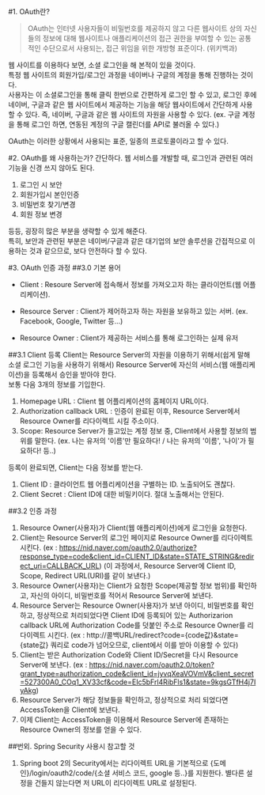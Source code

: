 #1. OAuth란?
> OAuth는 인터넷 사용자들이 비밀번호를 제공하지 않고 다른 웹사이트 상의 자신들의 정보에 대해 웹사이트나 
> 애플리케이션의 접근 권한을 부여할 수 있는 공통적인 수단으로서 사용되는, 접근 위임을 위한 개방형 표준이다. (위키백과)

웹 사이트를 이용하다 보면, 소셜 로그인을 해 본적이 있을 것이다.   
특정 웹 사이트의 회원가입/로그인 과정을 네이버나 구글의 계정을 통해 진행하는 것이다.   
사용자는 이 소셜로그인을 통해 클릭 한번으로 간편하게 로그인 할 수 있고,
로그인 후에 네이버, 구글과 같은 웹 사이트에서 제공하는 기능을 해당 웹사이트에서 간단하게 사용할 수 있다.
즉, 네이버, 구글과 같은 웹 사이트의 자원을 사용할 수 있다.
(ex. 구글 계정을 통해 로그인 하면, 연동된 계정의 구글 캘린더를 API로 불러올 수 있다.)

OAuth는 이러한 상황에서 사용되는 표준, 일종의 프로토콜이라고 할 수 있다.

#2. OAuth를 왜 사용하는가?
간단하다. 웹 서비스를 개발할 때, 로그인과 관련된 여러 기능을 신경 쓰지 않아도 된다.
1. 로그인 시 보안
2. 회원가입시 본인인증
3. 비밀번호 찾기/변경
4. 회원 정보 변경   

등등, 굉장히 많은 부분을 생략할 수 있게 해준다.   
특히, 보안과 관련된 부분은 네이버/구글과 같은 대기업의 보안 솔루션을 간접적으로 이용하는 것과 같으므로, 보다 안전하다 할 수 있다.

#3. OAuth 인증 과정
##3.0 기본 용어
- Client : Resoure Server에 접속해서 정보를 가져오고자 하는 클라이언트(웹 어플리케이션).

- Resource Server : Client가 제어하고자 하는 자원을 보유하고 있는 서버. (ex. Facebook, Google, Twitter 등...)
  
- Resource Owner : Client가 제공하는 서비스를 통해 로그인하는 실제 유저

##3.1 Client 등록
Client는 Resource Server의 자원을 이용하기 위해서(쉽게 말해 소셜 로그인 기능을 사용하기 위해서) Resource Server에 
자신의 서비스(웹 애플리케이션)을 등록해서 승인을 받아야 한다.   
보통 다음 3개의 정보를 기입한다.
1. Homepage URL : Client 웹 어플리케이션의 홈페이지 URL이다.
2. Authorization callback URL : 인증이 완료된 이후, Resource Server에서 Resource Owner를 리다이렉트 시킬 주소이다.   
3. Scope: Resource Server가 들고있는 계정 정보 중, Client에서 사용할 정보의 범위를 말한다. 
   (ex. 나는 유저의 '이름'만 필요하다! / 나는 유저의 '이름', '나이'가 필요하다! 등..)

등록이 완료되면, Client는 다음 정보를 받는다.
1. Client ID : 클라이언트 웹 어플리케이션을 구별하는 ID. 노출되어도 괜찮다.
2. Client Secret : Client ID에 대한 비밀키이다. 절대 노출해서는 안된다.


##3.2 인증 과정
1. Resource Owner(사용자)가 Client(웹 애플리케이션)에게 로그인을 요청한다.
2. Client는 Resource Server의 로그인 페이지로 Resource Owner를 리다이렉트 시킨다.
   (ex : https://nid.naver.com/oauth2.0/authorize?response_type=code&client_id=CLIENT_ID&state=STATE_STRING&redirect_uri=CALLBACK_URL)
   (이 과정에서, Resource Server에 Client ID, Scope, Redirect URL(URI)를 같이 보낸다.)
3. Resource Owner(사용자)는 Client가 요청한 Scope(제공할 정보 범위)를 확인하고, 자신의 아이디, 비밀번호를 적어서 
Resource Server에 보낸다.
4. Resource Server는 Resource Owner(사용자)가 보낸 아이디, 비밀번호를 확인하고, 정상적으로 처리되었다면
   Client ID에 등록되어 있는 Authorizarion callback URL에 Authorization Code를 덧붙인 주소로 Resource Owner를 리다이렉트 시킨다.
   (ex : http://콜백URL/redirect?code={code값}&state={state값}     쿼리로 code가 넘어오므로, client에서 이를 받아 이용할 수 있다)
5. Client는 받은 Authorization Code와 Client ID/Secret을 다시 Resource Server에 보낸다.
   (ex : https://nid.naver.com/oauth2.0/token?grant_type=authorization_code&client_id=jyvqXeaVOVmV&client_secret=527300A0_COq1_XV33cf&code=EIc5bFrl4RibFls1&state=9kgsGTfH4j7IyAkg)
6. Resource Server가 해당 정보들을 확인하고, 정상적으로 처리 되었다면 AccessToken을 Client에 보낸다.
7. 이제 Client는 AccessToken을 이용해서 Resource Server에 존재하는 Resource Owner의 정보를 얻을 수 있다.

##번외. Spring Security 사용시 참고할 것
1. Spring boot 2의 Security에서는 리다이렉트 URL을 기본적으로 {도메인}/login/oauth2/code/{소셜 서비스 코드, google 등..}를 지원한다.
별다른 설정을 건들지 않는다면 저 URL이 리다이렉트 URL로 설정된다.


